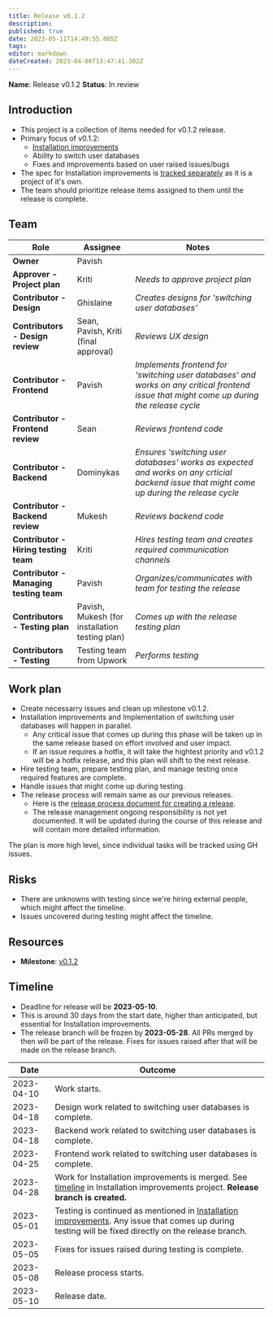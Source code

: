```yaml
---
title: Release v0.1.2
description: 
published: true
date: 2023-05-11T14:49:55.805Z
tags: 
editor: markdown
dateCreated: 2023-04-06T13:47:41.302Z
---
```


**Name**: Release v0.1.2
**Status**: In review 

## Introduction
* This project is a collection of items needed for v0.1.2 release.
* Primary focus of v0.1.2:
  - [Installation improvements](./installation-documentation-improvements.md)
  - Ability to switch user databases
  - Fixes and improvements based on user raised issues/bugs
* The spec for Installation improvements is [tracked separately](./installation-documentation-improvements.md) as it is a project of it's own.
* The team should prioritize release items assigned to them until the release is complete.

## Team
| Role | Assignee | Notes |
|-|-|-|
| **Owner** | Pavish | |
| **Approver - Project plan** | Kriti | *Needs to approve project plan* |
| **Contributor - Design** | Ghislaine | *Creates designs for 'switching user databases'* |
| **Contributors - Design review** | Sean, Pavish, Kriti (final approval) | *Reviews UX design* |
| **Contributor - Frontend** | Pavish | *Implements frontend for 'switching user databases' and works on any critical frontend issue that might come up during the release cycle* |
| **Contributor - Frontend review** | Sean | *Reviews frontend code* |
| **Contributor - Backend** | Dominykas | *Ensures 'switching user databases' works as expected and works on any crticial backend issue that might come up during the release cycle* |
| **Contributor - Backend review** | Mukesh | *Reviews backend code* |
| **Contributor - Hiring testing team** | Kriti | *Hires testing team and creates required communication channels* |
| **Contributor - Managing testing team** | Pavish | *Organizes/communicates with team for testing the release* |
| **Contributors - Testing plan** | Pavish, Mukesh (for installation testing plan) | *Comes up with the release testing plan* |
| **Contributors - Testing** | Testing team from Upwork | *Performs testing* |

## Work plan
- Create necessarry issues and clean up milestone v0.1.2.
- Installation improvements and Implementation of switching user databases will happen in parallel.
  - Any critical issue that comes up during this phase will be taken up in the same release based on effort involved and user impact.
  - If an issue requires a hotfix, it will take the hightest priority and v0.1.2 will be a hotfix release, and this plan will shift to the next release.
- Hire testing team, prepare testing plan, and manage testing once required features are complete.
- Handle issues that might come up during testing.
- The release process will remain same as our previous releases.
  - Here is the [release process document for creating a release](https://wiki.mathesar.org/en/engineering/release-process).
  - The release management ongoing responsibility is not yet documented. It will be updated during the course of this release and will contain more detailed information.

The plan is more high level, since individual tasks will be tracked using GH issues.

## Risks
- There are unknowns with testing since we're hiring external people, which might affect the timeline.
- Issues uncovered during testing might affect the timeline.

## Resources
- **Milestone**: [v0.1.2](https://github.com/centerofci/mathesar/milestone/68)

## Timeline
* Deadline for release will be **2023-05-10**.
* This is around 30 days from the start date, higher than anticipated, but essential for Installation improvements.
* The release branch will be frozen by **2023-05-28**. All PRs merged by then will be part of the release. Fixes for issues raised after that will be made on the release branch.

| Date | Outcome |
| - | - |
| 2023-04-10 | Work starts. | 
| 2023-04-18 | Design work related to switching user databases is complete. |
| 2023-04-18 | Backend work related to switching user databases is complete. |
| 2023-04-25 | Frontend work related to switching user databases is complete. |
| 2023-04-28 | Work for Installation improvements is merged. See [timeline](./installation-improvements.md) in Installation improvements project. **Release branch is created.** |
| 2023-05-01 | Testing is continued as mentioned in  [Installation improvements](./installation-improvements.md). Any issue that comes up during testing will be fixed directly on the release branch. |
| 2023-05-05 | Fixes for issues raised during testing is complete. |
| 2023-05-08 | Release process starts. |
| 2023-05-10 | Release date. |